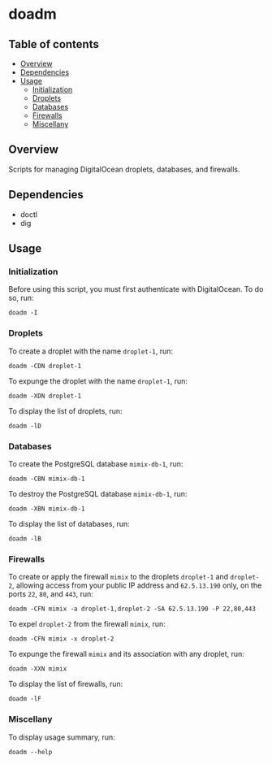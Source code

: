 doadm
=====


<a name="toc">Table of contents</a>
-----------------------------------

- [Overview](#overview)
- [Dependencies](#dependencies)
- [Usage](#usage)
  + [Initialization](#init)
  + [Droplets](#droplets)
  + [Databases](#databases)
  + [Firewalls](#firewalls)
  + [Miscellany](#miscellany)


<a name="overview">Overview</a>
-------------------------------

Scripts for managing DigitalOcean droplets, databases, and firewalls.


<a name="dependencies">Dependencies</a>
---------------------------------------

- doctl
- dig


<a name="usage">Usage</a>
-------------------------

### <a name="init">Initialization</a>

Before using this script, you must first authenticate with DigitalOcean. To do so, run:

    doadm -I


### <a name="droplets">Droplets</a>

To create a droplet with the name `droplet-1`, run:

    doadm -CDN droplet-1

To expunge the droplet with the name `droplet-1`, run:

    doadm -XDN droplet-1

To display the list of droplets, run:

    doadm -lD


### <a name="databases">Databases</a>

To create the PostgreSQL database `mimix-db-1`, run:

    doadm -CBN mimix-db-1

To destroy the PostgreSQL database `mimix-db-1`, run:

    doadm -XBN mimix-db-1

To display the list of databases, run:

    doadm -lB


### <a name="firewalls">Firewalls</a>

To create or apply the firewall `mimix` to the droplets `droplet-1` and `droplet-2`,
allowing access from your public IP address and `62.5.13.190` only, on the ports `22`, `80`, and
`443`, run:

    doadm -CFN mimix -a droplet-1,droplet-2 -SA 62.5.13.190 -P 22,80,443

To expel `droplet-2` from the firewall `mimix`, run:

    doadm -CFN mimix -x droplet-2

To expunge the firewall `mimix` and its association with any droplet, run:

    doadm -XXN mimix

To display the list of firewalls, run:

    doadm -lF


### <a name="miscellany">Miscellany</a>

To display usage summary, run:

    doadm --help
